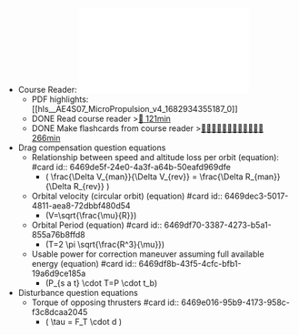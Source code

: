 - Course Reader: ![AE4S07 MicroPropulsion_v4.pdf](../assets/AE4S07_MicroPropulsion_v4_1682934355187_0.pdf)
	- PDF highlights: [[hls__AE4S07_MicroPropulsion_v4_1682934355187_0]]
	- DONE Read course reader >[🍅 121min](#agenda-pomo://?t=p-1683100148054-1%2Cf-1683100157139-7200)
	- DONE Make flashcards from course reader >[🍅🍅🍅🍅🍅🍅🍅🍅🍅🍅🍅🍅 266min](#agenda-pomo://?t=f-1683173252164-1200%2Cf-1683175213813-900%2Cf-1683179677884-1200%2Cf-1683182062682-1200%2Cf-1683186234639-1200%2Cf-1683191684173-1200%2Cf-1683195580481-1200%2Cf-1684389867548-1200%2Cf-1684392073289-1200%2Cf-1684395783499-1200%2Cp-1684396993055-1041%2Cp-1684398509011-308%2Cf-1684398856914-1200%2Cf-1684400397670-1200%2Cp-1684402454944-282%2Cp-1684405229487-201)
- Drag compensation question equations
	- Relationship between speed and altitude loss per orbit (equation): #card
	  id:: 6469de5f-24e0-4a3f-a64b-50eafd969dfe
		- \( \frac{\Delta V_{man}}{\Delta V_{rev}} = \frac{\Delta R_{man}}{\Delta R_{rev}} \)
	- Orbital velocity (circular orbit) (equation) #card
	  id:: 6469dec3-5017-4811-aea8-72dbbf480d54
		- \(V=\sqrt{\frac{\mu}{R}}\)
	- Orbital Period (equation) #card
	  id:: 6469df70-3387-4273-b5a1-855a76b8ffd8
		- \(T=2 \pi \sqrt{\frac{R^3}{\mu}}\)
	- Usable power for correction maneuver assuming full available energy (equation) #card
	  id:: 6469df8b-43f5-4cfc-bfb1-19a6d9ce185a
		- \(P_{s a t} \cdot T=P \cdot t_b\)
- Disturbance question equations
	- Torque of opposing thrusters #card
	  id:: 6469e016-95b9-4173-958c-f3c8dcaa2045
		- \( \tau = F_T \cdot d \)